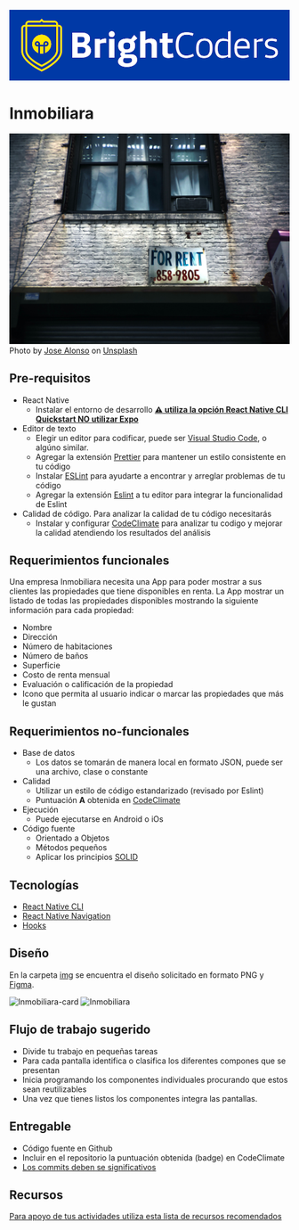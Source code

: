 ![BrightCoders Logo](img/logo-bc.png)

# Inmobiliara

![Cover](img/cover.jpg)
<span>Photo by <a href="https://unsplash.com/@jd_alon?utm_source=unsplash&amp;utm_medium=referral&amp;utm_content=creditCopyText">Jose Alonso</a> on <a href="https://unsplash.com/s/photos/rental?utm_source=unsplash&amp;utm_medium=referral&amp;utm_content=creditCopyText">Unsplash</a></span>

## Pre-requisitos
-  React Native
   - Instalar el entorno de desarrollo [**:warning: utiliza la opción React Native CLI Quickstart NO utilizar Expo**](https://reactnative.dev/docs/environment-setup)
- Editor de texto
  - Elegir un editor para codificar, puede ser [Visual Studio Code](https://code.visualstudio.com/), o algúno similar.
  - Agregar la extensión [Prettier](https://marketplace.visualstudio.com/items?itemName=esbenp.prettier-vscode) para mantener un estilo consistente en tu código
  - Instalar [ESLint](https://eslint.org/) para ayudarte a encontrar y arreglar problemas de tu código
  - Agregar la extensión [Eslint](https://marketplace.visualstudio.com/items?itemName=dbaeumer.vscode-eslint) a tu editor para integrar la funcionalidad de Eslint
- Calidad de código. Para analizar la calidad de tu código necesitarás
  - Instalar y configurar [CodeClimate](https://codeclimate.com/) para analizar tu codigo y mejorar la calidad atendiendo los resultados del análisis
  
## Requerimientos funcionales
  
  Una empresa Inmobiliara necesita una App para poder mostrar a sus clientes las propiedades que tiene disponibles en renta. La App mostrar un listado de todas las propiedades disponibles mostrando la siguiente información para cada propiedad:
  - Nombre
  - Dirección
  - Número de habitaciones
  - Número de baños
  - Superficie
  - Costo de renta mensual
  - Evaluación o calificación de la propiedad
  - Icono que permita al usuario indicar o marcar las propiedades que más le gustan
  
## Requerimientos no-funcionales
- Base de datos
  - Los datos se tomarán de manera local en formato JSON, puede ser una archivo, clase o constante 
- Calidad
  - Utilizar un estilo de código estandarizado (revisado por Eslint)
  - Puntuación **A** obtenida en [CodeClimate](https://codeclimate.com/)
- Ejecución 
  - Puede ejecutarse en Android o iOs
- Código fuente
  - Orientado a Objetos
  - Métodos pequeños
  - Aplicar los principios [SOLID](https://blog.usejournal.com/how-to-apply-solid-principles-in-react-applications-6c964091a982)
  

## Tecnologías
- [React Native CLI](https://reactnative.dev/docs/environment-setup)
- [React Native Navigation](https://reactnavigation.org/)
- [Hooks](https://es.reactjs.org/docs/hooks-intro.html)

## Diseño

En la carpeta [img](/img) se encuentra el diseño solicitado en formato PNG y [Figma]().

![Inmobiliara-card](img/Inmobiliara-card.png)
<img src="img/Inmobiliara.png" alt="Inmobiliara" width="450"/>

## Flujo de trabajo sugerido

- Divide tu trabajo en pequeñas tareas
- Para cada pantalla identifica o clasifica los diferentes compones que se presentan
- Inicia programando los componentes individuales procurando que estos sean reutilizables
- Una vez que tienes listos los componentes integra las pantallas.

## Entregable
- Código fuente en Github
- Incluir en el repositorio la puntuación obtenida (badge) en CodeClimate
- [Los commits deben se significativos](https://medium.com/better-programming/you-need-meaningful-commit-messages-d869e44e98d4)

## Recursos
[Para apoyo de tus actividades utiliza esta lista de recursos recomendados](https://github.com/bright-coders/commons/tree/master/topics/resources-react-native)
  
